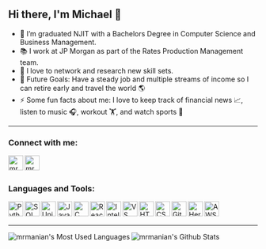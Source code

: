 ## Hi there, I'm Michael 👋

- 🌱 I’m graduated NJIT with a Bachelors Degree in Computer Science and Business Management.
- 📚 I work at JP Morgan as part of the Rates Production Management team.
- 👯 I love to network and research new skill sets.
- 🥅 Future Goals: Have a steady job and multiple streams of income so I can retire early and travel the world 🌎
- ⚡ Some fun facts about me: I love to keep track of financial news 📈, listen to music 🎧, workout 🏋, and watch sports 🏈


---

### Connect with me:

[<img align="left" alt="mrmanian | LinkedIn" width="30px" src="https://img.icons8.com/color/48/000000/linkedin.png"/>][linkedin]
[<img align="left" alt="mrmanian | Gmail" width="30px" src="https://img.icons8.com/fluent/48/000000/gmail--v1.png"/>][gmail]

<br />
<br />

### Languages and Tools:

<img align="left" alt="Python" width="30px" src="https://img.icons8.com/color/48/000000/python.png"/>
<img align="left" alt="SQL" width="30px" src=https://img.icons8.com/external-those-icons-lineal-color-those-icons/48/null/external-SQL-development-files-those-icons-lineal-color-those-icons.png/>
<img align="left" alt="Unix" width="30px" src="https://img.icons8.com/doodle/48/000000/console--v2.png"/>
<img align="left" alt="Java" width="30px" src="https://img.icons8.com/color/48/000000/java-coffee-cup-logo--v1.png"/>
<img align="left" alt="C" width="30px" src="https://img.icons8.com/color/48/000000/c-programming.png"/>
<img align="left" alt="React" width="30px" src="https://img.icons8.com/plasticine/100/000000/react.png"/>
<img align="left" alt="IntelliJ" width="30px" src="https://img.icons8.com/color/48/000000/intellij-idea.png"/>
<img align="left" alt="VS Code" width="30px" src="https://img.icons8.com/fluency/48/000000/visual-studio.png"/>
<img align="left" alt="HTML5" width="30px" src="https://img.icons8.com/color/48/000000/html-5.png"/>
<img align="left" alt="CSS3" width="30px" src="https://img.icons8.com/color/48/000000/css3.png"/>
<img align="left" alt="Git" width="30px" src="https://img.icons8.com/color/48/000000/git.png"/>
<img align="left" alt="Heroku" width="30px" src="https://img.icons8.com/color/48/000000/heroku.png"/>
<img align="left" alt="AWS" width="30px" src="https://img.icons8.com/color/48/000000/amazon-web-services.png"/>

<br />
<br />

---

<img align="left" alt="mrmanian's Most Used Languages" src="https://github-readme-stats.vercel.app/api/top-langs/?username=mrmanian&hide_border=True&theme=default&count_private=true?exclude_repo=IBM-Data-Science-Capstone"/>

<img align="left" alt="mrmanian's Github Stats" src="https://github-readme-stats.vercel.app/api?username=mrmanian&hide=prs,jupyter%20notebook,contribs&show_icons=true&include_all_commits=True&hide_border=True&theme=default&count_private=true&layout=compact"/>


[gmail]: mailto:michaelrmanian@gmail.com
[linkedin]: https://linkedin.com/in/michael-manian/
